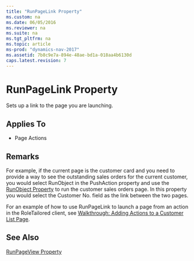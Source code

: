 ```yaml
---
title: "RunPageLink Property"
ms.custom: na
ms.date: 06/05/2016
ms.reviewer: na
ms.suite: na
ms.tgt_pltfrm: na
ms.topic: article
ms-prod: "dynamics-nav-2017"
ms.assetid: 7b8c9e7a-894e-48ae-bd1a-018aa4b6130d
caps.latest.revision: 7
---
```

# RunPageLink Property
Sets up a link to the page you are launching.  
  
## Applies To  
  
-   Page Actions  
  
## Remarks  
 For example, if the current page is the customer card and you need to provide a way to see the outstanding sales orders for the current customer, you would select RunObject in the PushAction property and use the [RunObject Property](RunObject-Property.md) to run the customer sales orders page. In this property you would select the Customer No. field as the link between the two pages.  
  
 For an example of how to use RunPageLink to launch a page from an action in the RoleTailored client, see [Walkthrough: Adding Actions to a Customer List Page](Walkthrough:%20Adding%20Actions%20to%20a%20Customer%20List%20Page.md).  
  
## See Also  
 [RunPageView Property](RunPageView-Property.md)
